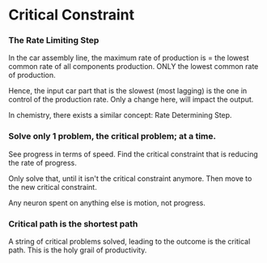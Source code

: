 # Critical Constraint

### The Rate Limiting Step

In the car assembly line, the maximum rate of production is = the lowest common rate of all components production. ONLY the lowest common rate of production.

Hence, the input car part that is the slowest \(most lagging\) is the one in control of the production rate. Only a change here, will impact the output.

In chemistry, there exists a similar concept: Rate Determining Step.

### 

### Solve only 1 problem, the critical problem; at a time.

See progress in terms of speed. Find the critical constraint that is reducing the rate of progress.

Only solve that, until it isn't the critical constraint anymore. Then move to the new critical constraint. 

Any neuron spent on anything else is motion, not progress.  


### Critical path is the shortest path

A string of critical problems solved, leading to the outcome is the critical path. This is the holy grail of productivity.

